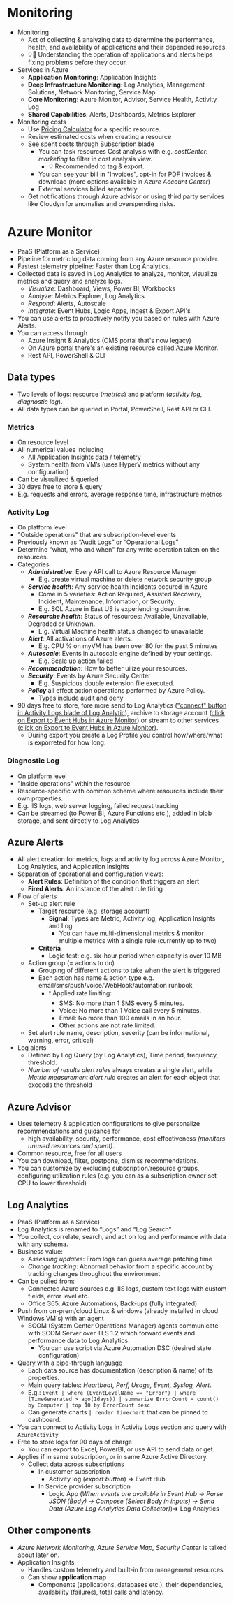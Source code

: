 # Monitoring

- Monitoring
  - Act of collecting & analyzing data to determine the performance, health, and availability of applications and their depended resources.
  - 💡📝 Understanding the operation of applications and alerts helps fixing problems before they occur.
- Services in Azure
  - **Application Monitoring**: Application Insights
  - **Deep Infrastructure Monitoring**: Log Analytics, Management Solutions, Network Monitoring, Service Map
  - **Core Monitoring**: Azure Monitor, Advisor, Service Health, Activity Log
  - **Shared Capabilities**: Alerts, Dashboards, Metrics Explorer
- Monitoring costs
  - Use [Pricing Calculator](https://azure.microsoft.com/en-us/pricing/calculator/) for a specific resource.
  - Review estimated costs when creating a resource
  - See spent costs through Subscription blade
    - You can task resources Cost analysis with e.g. *costCenter: marketing* to filter in cost analysis view.
      - 💡 Recommended to tag & export.
    - You can see your bill in "Invoices", opt-in for PDF invoices & download (more options available in *Azure Account Center*)
    - External services billed separately
  - Get notifications through Azure advisor or using third party services like Cloudyn for anomalies and overspending risks.

# Azure Monitor

- PaaS (Platform as a Service)
- Pipeline for metric log data coming from any Azure resource provider.
- Fastest telemetry pipeline: Faster than Log Analytics.
- Collected data is saved in Log Analytics to analyze, monitor, visualize metrics and query and analyze logs.
  - *Visualize*: Dashboard, Views, Power BI, Workbooks
  - *Analyze*: Metrics Explorer, Log Analytics
  - *Respond*: Alerts, Autoscale
  - *Integrate*: Event Hubs, Logic Apps, Ingest & Export API's
- You can use alerts to proactively notify you based on rules with Azure Alerts.
- You can access through
  - Azure Insight & Analytics (OMS portal that's now legacy)
  - On Azure portal there's an existing resource called Azure Monitor.
  - Rest API, PowerShell & CLI

## Data types

- Two levels of logs: resource (*metrics*) and platform (*activity log*, *diagnostic log*).
- All data types can be queried in Portal, PowerShell, Rest API or CLI.

### Metrics

- On resource level
- All numerical values including
  - All Application Insights data / telemetry
  - System health from VM’s (uses HyperV metrics without any configuration)
- Can be visualized & queried
- 30 days free to store & query
- E.g. requests and errors, average response time, infrastructure metrics

### Activity Log

- On platform level
- "Outside operations" that are subscription-level events
- Previously known as “Audit Logs” or “Operational Logs”
- Determine "what, who and when" for any write operation taken on the resources.
- Categories:
  - ***Administrative***: Every API call to Azure Resource Manager
    - E.g. create virtual machine or delete network security group
  - ***Service health***: Any service health incidents occured in Azure
    - Come in 5 varieties: Action Required, Assisted Recovery, Incident, Maintenance, Information, or Security.
    - E.g. SQL Azure in East US is experiencing downtime.
  - ***Resourche health***: Status of resources: Available, Unavailable, Degraded or Unknown.
    - E.g. Virtual Machine health status changed to unavailable
  - ***Alert***: All activations of Azure alerts.
    - E.g. CPU % on myVM has been over 80 for the past 5 minutes
  - ***Autoscale***: Events in autoscale engine defined by your settings.
    - E.g. Scale up action failed
  - ***Recommendation***: How to better uilize your resources.
  - ***Security***: Events by Azure Security Center
    - E.g. Suspicious double extension file executed.
  - ***Policy***  all effect action operations performed by Azure Policy.
    - Types include audit and deny
- 90 days free to store, fore more send to Log Analytics (["connect" button in Activity Logs blade of Log Analytic](https://docs.microsoft.com/en-us/azure/log-analytics/log-analytics-activity)), archive to storage account ([click on Export to Event Hubs in Azure Monitor](https://docs.microsoft.com/en-us/azure/monitoring-and-diagnostics/monitoring-archive-activity-log)) or  stream to other services ([click on Export to Event Hubs in Azure Monitor](https://docs.microsoft.com/en-us/azure/monitoring-and-diagnostics/monitoring-stream-activity-logs-event-hubs)).
  - During export you create a Log Profile you control how/where/what is exporreted for how long.

### Diagnostic Log

- On platform level
- "Inside operations" within the resource
- Resource-specific with common scheme where resources include their own properties.
- E.g. IIS logs, web server logging, failed request tracking
- Can be streamed (to Power BI, Azure Functions etc.), added in blob storage, and sent directly to Log Analytics

## Azure Alerts

- All alert creation for metrics, logs and activity log across Azure Monitor, Log Analytics, and Application Insights
- Separation of operational and configuration views:
  - **Alert Rules**: Definition of the condition that triggers an alert
  - **Fired Alerts**: An instance of the alert rule firing
- Flow of alerts
  - Set-up alert rule
    - Target resource (e.g. storage account)
      - **Signal**: Types are Metric, Activity log, Application Insights and Log
        - You can have multi-dimensional metrics & monitor multiple metrics with a single rule (currently up to two)
    - **Criteria**
      - Logic test: e.g. six-hour period when capacity is over 10 MB
  - Action group (= actions to do)
    - Grouping of different actions to take when the alert is triggered
    - Each action has name & action type e.g. email/sms/push/voice/WebHook/automation runbook
      - ❗ Applied rate limiting:
        - SMS: No more than 1 SMS every 5 minutes.
        - Voice: No more than 1 Voice call every 5 minutes.
        - Email: No more than 100 emails in an hour.
        - Other actions are not rate limited.
  - Set alert rule name, description, severity (can be informational, warning, error, critical)
- Log alerts
  - Defined by Log Query (by Log Analytics), Time period, frequency, threshold.
  - *Number of results alert rules* always creates a single alert, while *Metric measurement alert rule* creates an alert for each object that exceeds the threshold

## Azure Advisor

- Uses telemetry & application configurations to give personalize recommendations and guidance for
  - high availability, security, performance, cost effectiveness *(monitors unused resources and spent)*.
- Common resource, free for all users
- You can download, filter, postpone, dismiss recommendations.
- You can customize by excluding subscription/resource groups, configuring utilization rules (e.g. you can as a subscription owner set CPU to lower threshold)

## Log Analytics

- PaaS (Platform as a Service)
- Log Analytics is renamed to “Logs” and “Log Search”
- You collect, correlate, search, and act on log and performance with data with any schema.
- Business value:
  - *Assessing updates*: From logs can guess average patching time
  - *Change tracking*: Abnormal behavior from a specific account by tracking changes throughout the environment
- Can be pulled from:
  - Connected Azure sources e.g. IIS logs, custom text logs with custom fields, error level etc.
  - Office 365, Azure Automations, Back-ups (fully integrated)
- Push from on-prem/cloud Linux & windows (already installed in cloud Windows VM's) with an agent
  - SCOM (System Center Operations Manager) agents communicate with SCOM Server over TLS 1.2 which forward events and performance data to Log Analytics.
    - You can use script via Azure Automation DSC (desired state configuration)
- Query with a pipe-through language
  - Each data source has documentation (description & name) of its properties.
  - Main query tables: *Heartbeat, Perf, Usage, Event, Syslog, Alert*.
  - E.g.: `Event | where (EventLevelName == "Error") | where (TimeGenerated > ago(1days)) | summarize ErrorCount = count() by Computer | top 10 by ErrorCount desc`
  - Can generate charts  `| render timechart` that can be pinned to dashboard.
- You can connect to Activity Logs in Activity Logs section and query with `AzureActivity`
- Free to store logs for 90 days of charge
  - You can export to Excel, PowerBI, or use API to send data or get.
- Applies if in same subscription, or in same Azure Active Directory.
  - Collect data across subscriptions
    - In customer subscription
      - Activity log (*export button*) => Event Hub
    - In Service provider subscription
      - Logic App (*When events are available in Event Hub -> Parse JSON (Body) -> Compose (Select Body in inputs) -> Send Data (Azure Log Analytics Data Collector)*)=> Log Analytics

## Other components

- *Azure Network Monitoring, Azure Service Map, Security Center* is talked about later on.
- Application Insights
  - Handles custom telemetry and built-in from management resources
  - Can show **application map**
    - Components (applications, databases etc.), their dependencies, availability (failures), total calls and latency.
